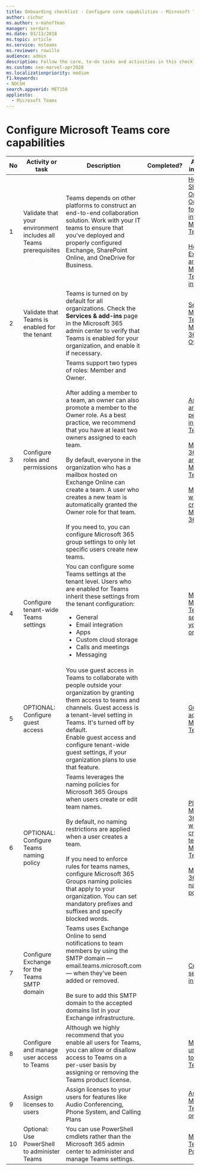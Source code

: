```yaml
---
title: Onboarding checklist - Configure core capabilities - Microsoft Teams
author: cichur
ms.author: v-mahoffman
manager: serdars
ms.date: 03/13/2018
ms.topic: article
ms.service: msteams
ms.reviewer: rowille
audience: admin
description: Follow the core, to-do tasks and activities in this checklist when you configure Teams for your organization.
ms.custom: seo-marvel-apr2020
ms.localizationpriority: medium
f1.keywords:
- NOCSH
search.appverid: MET150
appliesto: 
  - Microsoft Teams
---
```


# Configure Microsoft Teams core capabilities

| No | Activity or task | Description | Completed? | Additional information |
|----|-----------------------------------------------------------------|--------------------------------------------------------------------------------------------------------------------------------------------------------------------------------------------------------------------------------------------------------------------------------------------------------------------------------------------------------------------------------------------------------------------------------------------------------------------------------------------------------------------------------------------|------------|---------------------------------------------------------------------------------------------------------------------------------------------------------------------------------------------------------------------------------------------------------------------------------------------------------------------------------------------------------------------------------------|
| 1  | Validate that your environment includes all Teams prerequisites | Teams depends on other platforms to construct an end-to-end collaboration solution. Work with your IT teams to ensure that you've deployed and properly configured Exchange, SharePoint Online, and OneDrive for Business. | | [How SharePoint Online and OneDrive for Business interact with Microsoft Teams](sharepoint-onedrive-interact.md) <br/><br/>[How Exchange and Microsoft Teams interact](exchange-teams-interact.md) |
| 2  | Validate that Teams is enabled for the tenant | Teams is turned on by default for all organizations. Check the **Services & add-ins** page in the Microsoft 365 admin center to verify that Teams is enabled for your organization, and enable it if necessary. | | [Set up Microsoft Teams in Microsoft 365 or Office 365](office-365-set-up.md) |
| 3  | Configure roles and permissions | Teams support two types of roles: Member and Owner. <br/><br/>After adding a member to a team, an owner can also promote a member to the Owner role. As a best practice, we recommend that you have at least two owners assigned to each team. <br/><br/>By default, everyone in the organization who has a mailbox hosted on Exchange Online can create a team. A user who creates a new team is automatically granted the Owner role for that team. <br/><br/>If you need to, you can configure Microsoft 365 group settings to only let specific users create new teams. | | [Assign roles and permissions in Microsoft Teams](assign-roles-permissions.md) <br/><br/>[Microsoft 365 groups and Microsoft Teams](office-365-groups.md) <br/><br/>[Manage who can create Microsoft 365 Groups](https://support.office.com/article/Manage-who-can-create-Office-365-Groups-4c46c8cb-17d0-44b5-9776-005fced8e618) |
| 4  | Configure tenant-wide Teams settings | You can configure some Teams settings at the tenant level. Users who are enabled for Teams inherit these settings from the tenant configuration:<ul><li>General</li><li>Email integration</li><li>Apps</li><li>Custom cloud storage</li><li>Calls and meetings</li><li>Messaging</li></ul>| | [Manage Microsoft Teams settings for your organization](enable-features-office-365.md) |
| 5  | OPTIONAL: Configure guest access | You use guest access in Teams to collaborate with people outside your organization by granting them access to teams and channels. Guest access is a tenant-level setting in Teams. It's turned off by default. <br/>Enable guest access and configure tenant-wide guest settings, if your organization plans to use that feature. | | [Guest access in Microsoft Teams](guest-access.md) |
| 6  | OPTIONAL: Configure Teams naming policy | Teams leverages the naming policies for Microsoft 365 Groups when users create or edit team names. <br/><br/>By default, no naming restrictions are applied when a user creates a team. <br/><br/>If you need to enforce rules for teams names, configure Microsoft 365 Groups naming policies that apply to your organization. You can set mandatory prefixes and suffixes and specify blocked words. | | [Plan for Microsoft 365 groups when creating teams in Microsoft Teams](plan-office-365-groups.md) <br/><br/>[Microsoft 365 Groups naming policy](https://support.office.com/article/Office-365-Groups-naming-policy-6ceca4d3-cad1-4532-9f0f-d469dfbbb552) |
| 7  | Configure Exchange for the Teams SMTP domain | Teams uses Exchange Online to send notifications to team members by using the SMTP domain — email.teams.microsoft.com — when they've been added or removed. <br/><br/>Be sure to add this SMTP domain to the accepted domains list in your Exchange infrastructure. | | [Create safe sender lists in Exchange](/microsoft-365/security/office-365-security/create-safe-sender-lists-in-office-365?view=o365-worldwide) |
| 8  | Configure and manage user access to Teams | Although we highly recommend that you enable all users for Teams, you can allow or disallow access to Teams on a per-user basis by assigning or removing the Teams product license. | | [Manage user access to Microsoft Teams](user-access.md) |
| 9  | Assign licenses to users | Assign licenses to your users for features like Audio Conferencing, Phone System, and Calling Plans | | [Assign Microsoft Teams add-on licenses](teams-add-on-licensing/assign-teams-add-on-licenses.md)|
| 10 | Optional: Use PowerShell to administer Teams | You can use PowerShell cmdlets rather than the Microsoft 365 admin center to administer and manage Teams settings. | | [Microsoft Teams PowerShell](/powershell/module/teams/?view=teams-ps) |